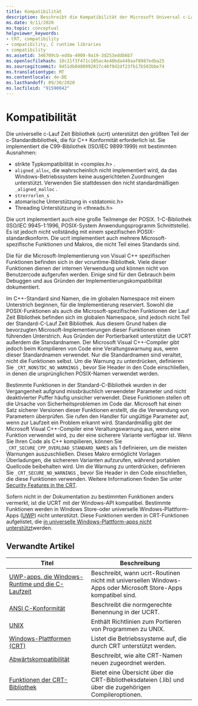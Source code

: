 ```yaml
---
title: Kompatibilität
description: Beschreibt die Kompatibilität der Microsoft Universal c-Lauf Zeit Bibliothek (ucrt) mit der Standard-c-Bibliothek, POSIX, der sicheren CRT und Store-Apps.
ms.date: 9/11/2020
ms.topic: conceptual
helpviewer_keywords:
- CRT, compatibility
- compatibility, C runtime libraries
- compatibility
ms.assetid: 346709cb-edda-4909-9a19-3d253eddb6b7
ms.openlocfilehash: 10c21f3f471c105ac4e40bda449aaf8987edba25
ms.sourcegitcommit: 9451db8480992017c46f9d2df23fb17b503bbe74
ms.translationtype: MT
ms.contentlocale: de-DE
ms.lasthandoff: 09/30/2020
ms.locfileid: "91590042"
---
```

# <a name="compatibility"></a>Kompatibilität

Die universelle c-Lauf Zeit Bibliothek (ucrt) unterstützt den größten Teil der c-Standardbibliothek, die für C++ Konformität erforderlich ist. Sie implementiert die C99-Bibliothek (ISO/IEC 9899:1999) mit bestimmten Ausnahmen:

- strikte Typkompatibilität in \<complex.h> .
- `aligned_alloc`, die wahrscheinlich nicht implementiert wird, da das Windows-Betriebssystem keine ausgerichteten Zuordnungen unterstützt. Verwenden Sie stattdessen den nicht standardmäßigen `_aligned_malloc` .
- `strerrorlen_s`
- atomarische Unterstützung in \<stdatomic.h>
- Threading Unterstützung in \<threads.h>

Die ucrt implementiert auch eine große Teilmenge der POSIX. 1-C-Bibliothek (ISO/IEC 9945-1:1996, POSIX-System Anwendungsprogramm Schnittstelle). Es ist jedoch nicht vollständig mit einem spezifischen POSIX-standardkonform. Die ucrt implementiert auch mehrere Microsoft-spezifische Funktionen und Makros, die nicht Teil eines Standards sind.

Die für die Microsoft-Implementierung von Visual C++ spezifischen Funktionen befinden sich in der vcruntime-Bibliothek.  Viele dieser Funktionen dienen der internen Verwendung und können nicht von Benutzercode aufgerufen werden. Einige sind für den Gebrauch beim Debuggen und aus Gründen der Implementierungskompatibilität dokumentiert.

Im C++-Standard sind Namen, die im globalen Namespace mit einem Unterstrich beginnen, für die Implementierung reserviert. Sowohl die POSIX-Funktionen als auch die Microsoft-spezifischen Funktionen der Lauf Zeit Bibliothek befinden sich im globalen Namespace, sind jedoch nicht Teil der Standard-C-Lauf Zeit Bibliothek. Aus diesem Grund haben die bevorzugten Microsoft-Implementierungen dieser Funktionen einen führenden Unterstrich. Aus Gründen der Portierbarkeit unterstützt die UCRT außerdem die Standardnamen. Der Microsoft Visual C++-Compiler gibt jedoch beim Kompilieren von Code eine Veraltungswarnung aus, wenn dieser Standardnamen verwendet. Nur die Standardnamen sind veraltet, nicht die Funktionen selbst. Um die Warnung zu unterdrücken, definieren Sie `_CRT_NONSTDC_NO_WARNINGS` , bevor Sie Header in den Code einschließen, in denen die ursprünglichen POSIX-Namen verwendet werden.

Bestimmte Funktionen in der Standard-C-Bibliothek wurden in der Vergangenheit aufgrund missbräuchlich verwendeter Parameter und nicht deaktivierter Puffer häufig unsicher verwendet. Diese Funktionen stellen oft die Ursache von Sicherheitsproblemen im Code dar. Microsoft hat einen Satz sicherer Versionen dieser Funktionen erstellt, die die Verwendung von Parametern überprüfen. Sie rufen den Handler für ungültige Parameter auf, wenn zur Laufzeit ein Problem erkannt wird.  Standardmäßig gibt der Microsoft Visual C++-Compiler eine Veraltungswarnung aus, wenn eine Funktion verwendet wird, zu der eine sicherere Variante verfügbar ist. Wenn Sie Ihren Code als C++ kompilieren, können Sie `_CRT_SECURE_CPP_OVERLOAD_STANDARD_NAMES` als 1 definieren, um die meisten Warnungen auszuschließen. Dieses Makro ermöglicht Vorlagen Überladungen, die sichereren Varianten aufzurufen, während portablen Quellcode beibehalten wird. Um die Warnung zu unterdrücken, definieren Sie `_CRT_SECURE_NO_WARNINGS` , bevor Sie Header in den Code einschließen, die diese Funktionen verwenden. Weitere Informationen finden Sie unter [Security Features in the CRT](../c-runtime-library/security-features-in-the-crt.md).

Sofern nicht in der Dokumentation zu bestimmten Funktionen anders vermerkt, ist die UCRT mit der Windows-API kompatibel.  Bestimmte Funktionen werden in Windows Store-oder universelle Windows-Plattform-Apps ([UWP](/uwp)) nicht unterstützt. Diese Funktionen werden in CRT-Funktionen aufgelistet, die [in universelle Windows-Plattform-apps nicht unterstützt](../cppcx/crt-functions-not-supported-in-universal-windows-platform-apps.md)werden.

## <a name="related-articles"></a>Verwandte Artikel

|Titel|Beschreibung|
|-----------|-----------------|
|[UWP-apps, die Windows-Runtime und die C-Laufzeit](../c-runtime-library/windows-store-apps-the-windows-runtime-and-the-c-run-time.md)|Beschreibt, wann ucrt-Routinen nicht mit universellen Windows-Apps oder Microsoft Store-Apps kompatibel sind.|
|[ANSI C-Konformität](../c-runtime-library/ansi-c-compliance.md)|Beschreibt die normgerechte Benennung in der UCRT.|
|[UNIX](../c-runtime-library/unix.md)|Enthält Richtlinien zum Portieren von Programmen zu UNIX.|
|[Windows-Plattformen (CRT)](../c-runtime-library/windows-platforms-crt.md)|Listet die Betriebssysteme auf, die durch CRT unterstützt werden.|
|[Abwärtskompatibilität](../c-runtime-library/backward-compatibility.md)|Beschreibt, wie alte CRT-Namen neuen zugeordnet werden.|
|[Funktionen der CRT-Bibliothek](../c-runtime-library/crt-library-features.md)|Bietet eine Übersicht über die CRT-Bibliotheksdateien (.lib) und über die zugehörigen Compileroptionen.|
